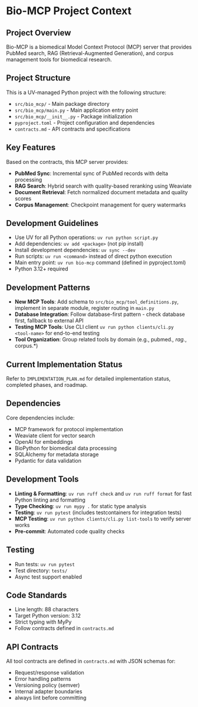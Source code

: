 # Bio-MCP Project Context

## Project Overview
Bio-MCP is a biomedical Model Context Protocol (MCP) server that provides PubMed search, RAG (Retrieval-Augmented Generation), and corpus management tools for biomedical research.

## Project Structure
This is a UV-managed Python project with the following structure:
- `src/bio_mcp/` - Main package directory
- `src/bio_mcp/main.py` - Main application entry point
- `src/bio_mcp/__init__.py` - Package initialization
- `pyproject.toml` - Project configuration and dependencies
- `contracts.md` - API contracts and specifications

## Key Features
Based on the contracts, this MCP server provides:
- **PubMed Sync**: Incremental sync of PubMed records with delta processing
- **RAG Search**: Hybrid search with quality-based reranking using Weaviate
- **Document Retrieval**: Fetch normalized document metadata and quality scores
- **Corpus Management**: Checkpoint management for query watermarks

## Development Guidelines
- Use UV for all Python operations: `uv run python script.py`
- Add dependencies: `uv add <package>` (not pip install)
- Install development dependencies: `uv sync --dev`
- Run scripts: `uv run <command>` instead of direct python execution
- Main entry point: `uv run bio-mcp` command (defined in pyproject.toml)
- Python 3.12+ required

## Development Patterns
- **New MCP Tools**: Add schema to `src/bio_mcp/tool_definitions.py`, implement in separate module, register routing in `main.py`
- **Database Integration**: Follow database-first pattern - check database first, fallback to external API
- **Testing MCP Tools**: Use CLI client `uv run python clients/cli.py <tool-name>` for end-to-end testing
- **Tool Organization**: Group related tools by domain (e.g., pubmed.*, rag.*, corpus.*)

## Current Implementation Status
Refer to `IMPLEMENTATION_PLAN.md` for detailed implementation status, completed phases, and roadmap.

## Dependencies
Core dependencies include:
- MCP framework for protocol implementation
- Weaviate client for vector search
- OpenAI for embeddings
- BioPython for biomedical data processing
- SQLAlchemy for metadata storage
- Pydantic for data validation

## Development Tools
- **Linting & Formatting**: `uv run ruff check` and `uv run ruff format` for fast Python linting and formatting
- **Type Checking**: `uv run mypy .` for static type analysis
- **Testing**: `uv run pytest` (includes testcontainers for integration tests)
- **MCP Testing**: `uv run python clients/cli.py list-tools` to verify server works
- **Pre-commit**: Automated code quality checks

## Testing
- Run tests: `uv run pytest`
- Test directory: `tests/`
- Async test support enabled

## Code Standards
- Line length: 88 characters
- Target Python version: 3.12
- Strict typing with MyPy
- Follow contracts defined in `contracts.md`

## API Contracts
All tool contracts are defined in `contracts.md` with JSON schemas for:
- Request/response validation
- Error handling patterns
- Versioning policy (semver)
- Internal adapter boundaries
- always lint before committing